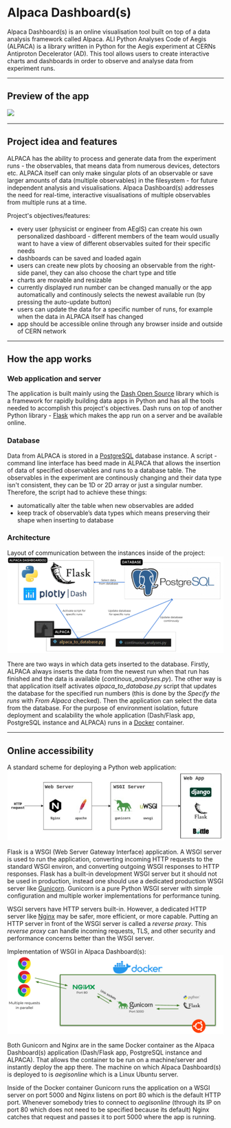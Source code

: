 # Alpaca Dashboard(s)

Alpaca Dashboard(s) is an online visualisation tool built on top of a data analysis framework called Alpaca. ALl Python Analyses Code of Aegis (ALPACA) is a library written in Python for the Aegis experiment
at CERNs Antiproton Decelerator (AD). This tool allows users to create interactive charts and dashboards in order to observe and analyse data from experiment runs.

---

## Preview of the app

<img src="dashboard_preview.gif"/>

---

## Project idea and features

ALPACA has the ability to process and generate data from the experiment runs - the observables, that means data from numerous devices, detectors etc. ALPACA itself can only make singular plots of an observable or save larger amounts of data (multiple observables) in the filesystem - for future independent analysis and visualisations. Alpaca Dashboard(s) addresses the need for real-time, interactive visualisations of multiple observables from multiple runs at a time.

Project's objectives/features:
- every user (physicist or engineer from AEgIS) can create his own personalized dashboard - different members of the team would usually want to have a view of different observables suited for their specific needs
- dashboards can be saved and loaded again
- users can create new plots by choosing an observable from the right-side panel, they can also choose the chart type and title
- charts are movable and resizable
- currently displayed run number can be changed manually or the app automatically and continously selects the newest available run (by pressing the auto-update button)
- users can update the data for a specific number of runs, for example when the data in ALPACA itself has changed
- app should be accessible online through any browser inside and outside of CERN network

---

## How the app works

### Web application and server
The application is built mainly using the [Dash Open Source](https://dash.plotly.com/) library which is a framework for rapidly building data apps in Python and has all the tools needed to accomplish this project's objectives. Dash runs on top of another Python library - [Flask](https://flask.palletsprojects.com/en/2.3.x/) which makes the app run on a server and be available online.

### Database
Data from ALPACA is stored in a [PostgreSQL](https://www.postgresql.org/) database instance. A script - command line interface has beed made in ALPACA that allows the insertion of data of specified observables and runs to a database table. The observables in the experiment are continously changing and their data type isn't consistent, they can be 1D or 2D array or just a singular number. Therefore, the script had to achieve these things:
- automatically alter the table when new observables are added
- keep track of observable’s data types which means preserving their shape when inserting to database

### Architecture
Layout of communication between the instances inside of the project:
<img src="app_architecture.png"/>

There are two ways in which data gets inserted to the database. Firstly, ALPACA always inserts the data from the newest run when that run has finished and the data is available (*continous_analyses.py*). The other way is that application itself activates *alpaca_to_database.py* script that updates the database for the specified run numbers (this is done by the *Specify the runs* with *From Alpaca* checked). Then the application can select the data from the database. For the purpose of environment isolation, future deployment and scalability the whole application (Dash/Flask app, PostgreSQL instance and ALPACA) runs in a [Docker](https://www.docker.com/) container. 

---

## Online accessibility
A standard scheme for deploying a Python web application:
<img src="python_server.png"/>

Flask is a WSGI (Web Server Gateway Interface) application. A WSGI server is used to run the application, converting incoming HTTP requests to the standard WSGI environ, and converting outgoing WSGI responses to HTTP responses. Flask has a built-in development WSGI server but it should not be used in production, instead one should use a dedicated production WSGI server like [Gunicorn](https://gunicorn.org/). Gunicorn is a pure Python WSGI server with simple configuration and multiple worker implementations for performance tuning.

WSGI servers have HTTP servers built-in. However, a dedicated HTTP server like [Nginx](https://nginx.org/) may be safer, more efficient, or more capable. Putting an HTTP server in front of the WSGI server is called a *reverse proxy*. This *reverse proxy* can handle incoming requests, TLS, and other security and performance concerns better than the WSGI server.

Implementation of WSGI in Alpaca Dashboard(s):
<img src="contenerization.png"/>

Both Gunicorn and Nginx are in the same Docker container as the Alpaca Dashboard(s) application (Dash/Flask app, PostgreSQL instance and ALPACA). That allows the container to be run on a machine/server and instantly deploy the app there. The machine on which Alpaca Dashboard(s) is deployed to is *aegisonline* which is a Linux Ubuntu server.

Inside of the Docker container Gunicorn runs the application on a WSGI server on port 5000 and Nginx listens on port 80 which is the default HTTP port. Whenever somebody tries to connect to *aegisonline* (through its IP on port 80 which does not need to be specified because its default) Nginx catches that request and passes it to port 5000 where the app is running.
